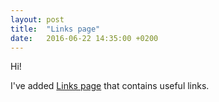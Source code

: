 ```yaml
---
layout: post
title:  "Links page"
date:   2016-06-22 14:35:00 +0200
---
```

Hi!

I've added [Links page](/links) that contains useful links.
